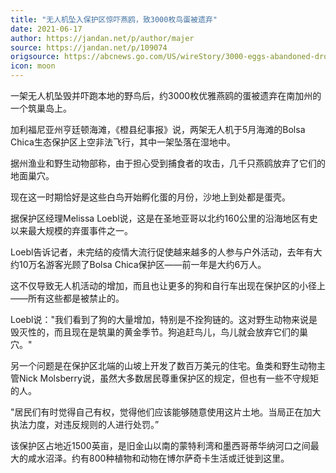 ```yaml
---
title: "无人机坠入保护区惊吓燕鸥，致3000枚鸟蛋被遗弃"
date: 2021-06-17
author: https://jandan.net/p/author/majer
source: https://jandan.net/p/109074
origsource: https://abcnews.go.com/US/wireStory/3000-eggs-abandoned-drone-scares-birds-california-78090817
icon: moon
---
```


一架无人机坠毁并吓跑本地的野鸟后，约3000枚优雅燕鸥的蛋被遗弃在南加州的一个筑巢岛上。

加利福尼亚州亨廷顿海滩，《橙县纪事报》说，两架无人机于5月海滩的Bolsa Chica生态保护区上空非法飞行，其中一架坠落在湿地中。

据州渔业和野生动物部称，由于担心受到捕食者的攻击，几千只燕鸥放弃了它们的地面巢穴。

现在这一时期恰好是这些白鸟开始孵化蛋的月份，沙地上到处都是蛋壳。

据保护区经理Melissa Loebl说，这是在圣地亚哥以北约160公里的沿海地区有史以来最大规模的弃蛋事件之一。

Loebl告诉记者，未完结的疫情大流行促使越来越多的人参与户外活动，去年有大约10万名游客光顾了Bolsa Chica保护区——前一年是大约6万人。

这不仅导致无人机活动的增加，而且也让更多的狗和自行车出现在保护区的小径上——所有这些都是被禁止的。

Loebl说："我们看到了狗的大量增加，特别是不拴狗链的。这对野生动物来说是毁灭性的，而且现在是筑巢的黄金季节。狗追赶鸟儿，鸟儿就会放弃它们的巢穴。"

另一个问题是在保护区北端的山坡上开发了数百万美元的住宅。鱼类和野生动物主管Nick Molsberry说，虽然大多数居民尊重保护区的规定，但也有一些不守规矩的人。

"居民们有时觉得自己有权，觉得他们应该能够随意使用这片土地。当局正在加大执法力度，对违反规则的人进行处罚。”

该保护区占地近1500英亩，是旧金山以南的蒙特利湾和墨西哥蒂华纳河口之间最大的咸水沼泽。约有800种植物和动物在博尔萨奇卡生活或迁徙到这里。